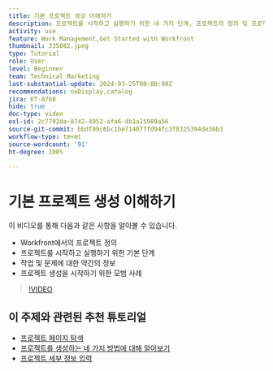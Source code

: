 ```yaml
---
title: 기본 프로젝트 생성 이해하기
description: 프로젝트를 시작하고 실행하기 위한 네 가지 단계, 프로젝트의 정의 및 프로젝트를 만드는 가장 일반적인 세 가지 방법을 알아봅니다.
activity: use
feature: Work Management,Get Started with Workfront
thumbnail: 335082.jpeg
type: Tutorial
role: User
level: Beginner
team: Technical Marketing
last-substantial-update: 2024-03-25T00:00:00Z
recommendations: noDisplay,catalog
jira: KT-8768
hide: true
doc-type: video
exl-id: 2c7792da-8742-4952-afa6-4b1a15989a56
source-git-commit: bbdf99c6bc1be714077fd94fc3f8325394de36b3
workflow-type: tm+mt
source-wordcount: '91'
ht-degree: 100%

---
```


# 기본 프로젝트 생성 이해하기

이 비디오를 통해 다음과 같은 사항을 알아볼 수 있습니다.

* Workfront에서의 프로젝트 정의
* 프로젝트를 시작하고 실행하기 위한 기본 단계
* 작업 및 문제에 대한 약간의 정보
* 프로젝트 생성을 시작하기 위한 모범 사례

>[!VIDEO](https://video.tv.adobe.com/v/335082/?quality=12&learn=on&enablevpops=1)

## 이 주제와 관련된 추천 튜토리얼

* [프로젝트 페이지 탐색](/help/manage-work/projects/navigate-the-project-page.md)
* [프로젝트를 생성하는 네 가지 방법에 대해 알아보기](/help/manage-work/projects/understand-other-ways-to-create-projects.md)
* [프로젝트 세부 정보 입력](/help/manage-work/projects/fill-in-the-project-details.md)
